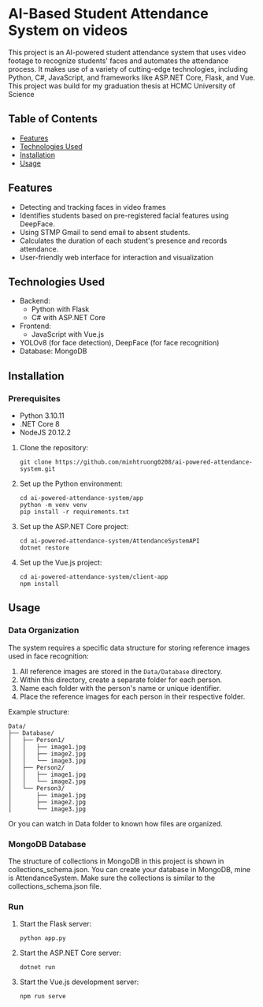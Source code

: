 # AI-Based Student Attendance System on videos

This project is an AI-powered student attendance system that uses video footage to recognize students' faces and automates the attendance process. It makes use of a variety of cutting-edge technologies, including Python, C#, JavaScript, and frameworks like ASP.NET Core, Flask, and Vue. This project was build for my graduation thesis at HCMC University of Science

## Table of Contents
- [Features](#features)
- [Technologies Used](#technologies-used)
- [Installation](#installation)
- [Usage](#usage)

## Features
- Detecting and tracking faces in video frames
- Identifies students based on pre-registered facial features using DeepFace.
- Using STMP Gmail to send email to absent students.
- Calculates the duration of each student's presence and records attendance.
- User-friendly web interface for interaction and visualization

## Technologies Used
- Backend:
  - Python with Flask
  - C# with ASP.NET Core
- Frontend:
  - JavaScript with Vue.js
- YOLOv8 (for face detection), DeepFace (for face recognition)
- Database: MongoDB

## Installation
### Prerequisites
- Python 3.10.11
- .NET Core 8
- NodeJS 20.12.2

1. Clone the repository:
   ```
   git clone https://github.com/minhtruong0208/ai-powered-attendance-system.git
   ```
2. Set up the Python environment:
   ```
   cd ai-powered-attendance-system/app
   python -m venv venv
   pip install -r requirements.txt
   ```
3. Set up the ASP.NET Core project:
   ```
   cd ai-powered-attendance-system/AttendanceSystemAPI
   dotnet restore
   ```
4. Set up the Vue.js project:
   ```
   cd ai-powered-attendance-system/client-app
   npm install
   ```
## Usage
### Data Organization
The system requires a specific data structure for storing reference images used in face recognition:

1. All reference images are stored in the `Data/Database` directory.
2. Within this directory, create a separate folder for each person.
3. Name each folder with the person's name or unique identifier.
4. Place the reference images for each person in their respective folder.

Example structure:
```
Data/
├── Database/
│   ├── Person1/
│   │   ├── image1.jpg
│   │   ├── image2.jpg
│   │   └── image3.jpg
│   ├── Person2/
│   │   ├── image1.jpg
│   │   └── image2.jpg
│   └── Person3/
│       ├── image1.jpg
│       ├── image2.jpg
│       └── image3.jpg
```
Or you can watch in Data folder to known how files are organized.
### MongoDB Database
The structure of collections in MongoDB in this project is shown in collections_schema.json. You can create your database in MongoDB, mine is AttendanceSystem. Make sure the collections is similar to the collections_schema.json file.

### Run
1. Start the Flask server:
   ```
   python app.py
   ```

2. Start the ASP.NET Core server:
   ```
   dotnet run
   ```

3. Start the Vue.js development server:
   ```
   npm run serve
   ```
